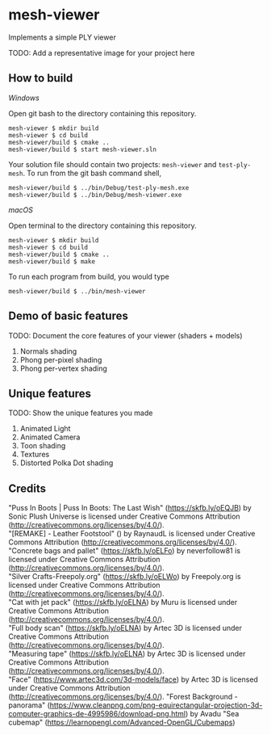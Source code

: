 # mesh-viewer

Implements a simple PLY viewer

TODO: Add a representative image for your project here

## How to build

*Windows*

Open git bash to the directory containing this repository.

```
mesh-viewer $ mkdir build
mesh-viewer $ cd build
mesh-viewer/build $ cmake ..
mesh-viewer/build $ start mesh-viewer.sln
```

Your solution file should contain two projects: `mesh-viewer` and `test-ply-mesh`.
To run from the git bash command shell, 

```
mesh-viewer/build $ ../bin/Debug/test-ply-mesh.exe
mesh-viewer/build $ ../bin/Debug/mesh-viewer.exe
```

*macOS*

Open terminal to the directory containing this repository.

```
mesh-viewer $ mkdir build
mesh-viewer $ cd build
mesh-viewer/build $ cmake ..
mesh-viewer/build $ make
```

To run each program from build, you would type

```
mesh-viewer/build $ ../bin/mesh-viewer
```

## Demo of basic features

TODO: Document the core features of your viewer (shaders + models)
1. Normals shading
2. Phong per-pixel shading
3. Phong per-vertex shading

## Unique features 

TODO: Show the unique features you made

1. Animated Light
2. Animated Camera
3. Toon shading
4. Textures
5. Distorted Polka Dot shading

## Credits

"Puss In Boots | Puss In Boots: The Last Wish" (https://skfb.ly/oEQJB) by Sonic Plush Universe is licensed under Creative Commons Attribution (http://creativecommons.org/licenses/by/4.0/).\
"[REMAKE] - Leather Footstool" () by RaynaudL is licensed under Creative Commons Attribution (http://creativecommons.org/licenses/by/4.0/).\
"Concrete bags and pallet" (https://skfb.ly/oELFo) by neverfollow81 is licensed under Creative Commons Attribution (http://creativecommons.org/licenses/by/4.0/).\
"Silver Crafts-Freepoly.org" (https://skfb.ly/oELWo) by Freepoly.org is licensed under Creative Commons Attribution (http://creativecommons.org/licenses/by/4.0/).\
"Cat with jet pack" (https://skfb.ly/oELNA) by Muru is licensed under Creative Commons Attribution (http://creativecommons.org/licenses/by/4.0/).\
"Full body scan" (https://skfb.ly/oELNA) by Artec 3D is licensed under Creative Commons Attribution (http://creativecommons.org/licenses/by/4.0/).\
"Measuring tape" (https://skfb.ly/oELNA) by Artec 3D is licensed under Creative Commons Attribution (http://creativecommons.org/licenses/by/4.0/).\
"Face" (https://www.artec3d.com/3d-models/face) by Artec 3D is licensed under Creative Commons Attribution (http://creativecommons.org/licenses/by/4.0/).
"Forest Background - panorama" (https://www.cleanpng.com/png-equirectangular-projection-3d-computer-graphics-de-4995986/download-png.html) by Avadu
"Sea cubemap" (https://learnopengl.com/Advanced-OpenGL/Cubemaps)

